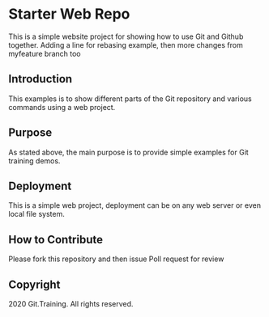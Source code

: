 # Starter Web Repo

This is a simple website project for showing how to use Git and Github together. Adding a line for rebasing example, then more changes from myfeature branch too

## Introduction
 
This examples is to show different parts of the Git repository and various commands using a web project. 

## Purpose

As stated above, the main purpose is to provide simple examples for Git training demos.

## Deployment 

This is a simple web project, deployment can be on any web server or even local file system. 

## How to Contribute 

Please fork this repository and then issue Poll request for review

## Copyright 

2020 Git.Training. All rights reserved.